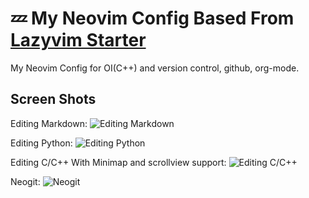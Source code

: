 # 💤 My Neovim Config Based From [Lazyvim Starter](https://github.com/LazyVim/starter)

My Neovim Config for OI(C++) and version control, github, org-mode.

## Screen Shots

Editing Markdown:
![Editing Markdown](https://cdn.luogu.com.cn/upload/image_hosting/vgbroe9c.png)

Editing Python:
![Editing Python](https://cdn.luogu.com.cn/upload/image_hosting/3j419kwr.png)

Editing C/C++ With Minimap and scrollview support:
![Editing C/C++](https://cdn.luogu.com.cn/upload/image_hosting/31wkrs8r.png)

Neogit:
![Neogit](https://cdn.luogu.com.cn/upload/image_hosting/jjwbnddf.png)
